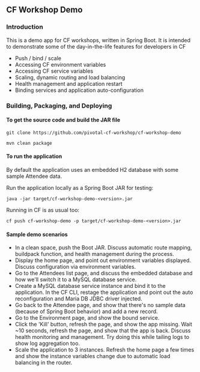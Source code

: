 ## CF Workshop Demo

### Introduction

This is a demo app for CF workshops, written in Spring Boot.
It is intended to demonstrate some of the day-in-the-life features for developers in CF

 * Push / bind / scale
 * Accessing CF environment variables
 * Accessing CF service variables
 * Scaling, dynamic routing and load balancing
 * Health management and application restart
 * Binding services and application auto-configuration

### Building, Packaging, and Deploying

#### To get the source code and build the JAR file


    git clone https://github.com/pivotal-cf-workshop/cf-workshop-demo

    mvn clean package


#### To run the application

By default the application uses an embedded H2 database with some sample
Attendee data.

Run the application locally as a Spring Boot JAR for testing:

    java -jar target/cf-workshop-demo-<version>.jar

Running in CF is as usual too:

    cf push cf-workshop-demo -p target/cf-workshop-demo-<version>.jar

#### Sample demo scenarios

 * In a clean space, push the Boot JAR.  Discuss automatic route mapping, buildpack function, and health management during the process.
 * Display the home page, and point out environment variables displayed.  Discuss configuration via environment variables.
 * Go to the Attendees list page, and discuss the embedded database and how we'll switch it to a MySQL database service.
 * Create a MySQL database service instance and bind it to the application.  In the CF CLI, restage the application and point out the auto reconfiguration and Maria DB JDBC driver injected.
 * Go back to the Attendee page, and show that there's no sample data (because of Spring Boot behavior) and add a new record.
 * Go to the Environment page, and show the bound service.
 * Click the 'Kill' button, refresh the page, and show the app missing.  Wait ~10 seconds, refresh the page, and show that the app is back.  Discuss health monitoring and management.  Try doing this while tailing logs to show log aggregation too.
 * Scale the application to 3 instances.  Refresh the home page a few times and show the instance variables change due to automatic load balancing in the router.
